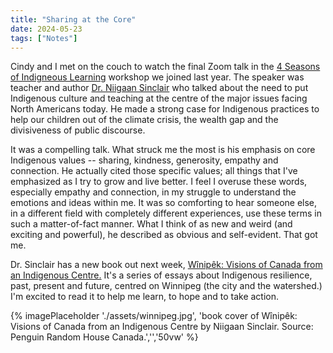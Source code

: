```yaml
---
title: "Sharing at the Core"
date: 2024-05-23
tags: ["Notes"]
---
```



Cindy and I met on the couch to watch the final Zoom talk in the [4 Seasons of Indigneous Learning](https://outdoorlearningstore.com/4-seasons/) workshop we joined last year.  The speaker was teacher and author [Dr. Niigaan Sinclair](https://en.wikipedia.org/wiki/Niigaanwewidam_James_Sinclair) who talked about the need to put Indigenous culture and teaching at the centre of the major issues facing North Americans today.  He made a strong case for Indigenous practices to help our children out of the climate crisis, the wealth gap and the divisiveness of public discourse.

It was a compelling talk.  What struck me the most is his emphasis on core Indigenous values -- sharing, kindness, generosity, empathy and connection.   He actually cited those specific values; all things that I've emphasized as I try to grow and live better.  I feel I overuse these words, especially empathy and connection, in my struggle to understand the emotions and ideas within me.  It was so comforting to hear someone else, in a different field with completely different experiences, use these terms in such a matter-of-fact manner. What I think of as new and weird (and exciting and powerful), he described as obvious and self-evident.  That got me. 

Dr. Sinclair has a new book out next week, [Wînipêk: Visions of Canada from an Indigenous Centre.](https://www.penguinrandomhouse.ca/books/673193/winipek-by-niigaan-sinclair/9780771099175) It's a series of essays about Indigenous resilience, past, present and future, centred on Winnipeg (the city and the watershed.)  I'm excited to read it to help me learn, to hope and to take action.

{% imagePlaceholder './assets/winnipeg.jpg', 'book cover of Wînipêk: Visions of Canada from an Indigenous Centre by Niigaan Sinclair. Source: Penguin Random House Canada.','','50vw' %}